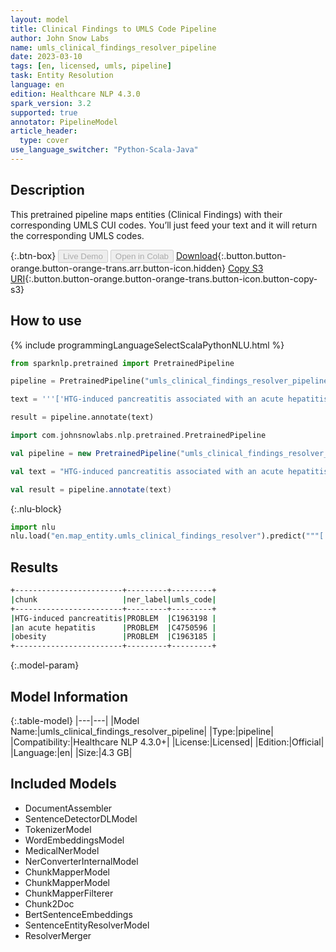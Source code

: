 ```yaml
---
layout: model
title: Clinical Findings to UMLS Code Pipeline
author: John Snow Labs
name: umls_clinical_findings_resolver_pipeline
date: 2023-03-10
tags: [en, licensed, umls, pipeline]
task: Entity Resolution
language: en
edition: Healthcare NLP 4.3.0
spark_version: 3.2
supported: true
annotator: PipelineModel
article_header:
  type: cover
use_language_switcher: "Python-Scala-Java"
---
```


## Description

This pretrained pipeline maps entities (Clinical Findings) with their corresponding UMLS CUI codes. You’ll just feed your text and it will return the corresponding UMLS codes.

{:.btn-box}
<button class="button button-orange" disabled>Live Demo</button>
<button class="button button-orange" disabled>Open in Colab</button>
[Download](https://s3.amazonaws.com/auxdata.johnsnowlabs.com/clinical/models/umls_clinical_findings_resolver_pipeline_en_4.3.0_3.2_1678436541287.zip){:.button.button-orange.button-orange-trans.arr.button-icon.hidden}
[Copy S3 URI](s3://auxdata.johnsnowlabs.com/clinical/models/umls_clinical_findings_resolver_pipeline_en_4.3.0_3.2_1678436541287.zip){:.button.button-orange.button-orange-trans.button-icon.button-copy-s3}

## How to use



<div class="tabs-box" markdown="1">
{% include programmingLanguageSelectScalaPythonNLU.html %}

```python
from sparknlp.pretrained import PretrainedPipeline

pipeline = PretrainedPipeline("umls_clinical_findings_resolver_pipeline", "en", "clinical/models")

text = '''['HTG-induced pancreatitis associated with an acute hepatitis, and obesity']'''

result = pipeline.annotate(text)
```
```scala
import com.johnsnowlabs.nlp.pretrained.PretrainedPipeline

val pipeline = new PretrainedPipeline("umls_clinical_findings_resolver_pipeline", "en", "clinical/models")

val text = "HTG-induced pancreatitis associated with an acute hepatitis, and obesity"

val result = pipeline.annotate(text)
```


{:.nlu-block}
```python
import nlu
nlu.load("en.map_entity.umls_clinical_findings_resolver").predict("""['HTG-induced pancreatitis associated with an acute hepatitis, and obesity']""")
```

</div>

## Results

```bash
+------------------------+---------+---------+
|chunk                   |ner_label|umls_code|
+------------------------+---------+---------+
|HTG-induced pancreatitis|PROBLEM  |C1963198 |
|an acute hepatitis      |PROBLEM  |C4750596 |
|obesity                 |PROBLEM  |C1963185 |
+------------------------+---------+---------+
```

{:.model-param}
## Model Information

{:.table-model}
|---|---|
|Model Name:|umls_clinical_findings_resolver_pipeline|
|Type:|pipeline|
|Compatibility:|Healthcare NLP 4.3.0+|
|License:|Licensed|
|Edition:|Official|
|Language:|en|
|Size:|4.3 GB|

## Included Models

- DocumentAssembler
- SentenceDetectorDLModel
- TokenizerModel
- WordEmbeddingsModel
- MedicalNerModel
- NerConverterInternalModel
- ChunkMapperModel
- ChunkMapperModel
- ChunkMapperFilterer
- Chunk2Doc
- BertSentenceEmbeddings
- SentenceEntityResolverModel
- ResolverMerger
